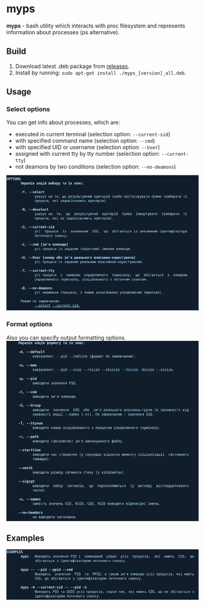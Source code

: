 # myps
**myps** - bash utility which interacts with proc filesystem and represents information about processes (ps alternative).

## Build
1. Download latest .deb package from [releases](https://github.com/1Lorde/myps/releases).
2. Install by running: `sudo apt-get install ./myps_[version]_all.deb`.

## Usage
### Select options
You can get info about processes, which are:
- executed in current terminal (selection option: `--current-sid`)
- with specified command name (selection option: `--cmd`)
- with specified UID or username (selection option: `--User`)
- assigned with current tty by tty number (selection option: `--current-tty`)
- not deamons by two conditions (selection option: `--no-deamons`)

![select options](https://github.com/1Lorde/myps/blob/master/img/select_options.png?raw=true)

### Format options
Also you can specify output formatting options.
![format options](https://github.com/1Lorde/myps/blob/master/img/format_options.png?raw=true)

## Examples
![examples](https://github.com/1Lorde/myps/blob/master/img/examples.png?raw=true)
